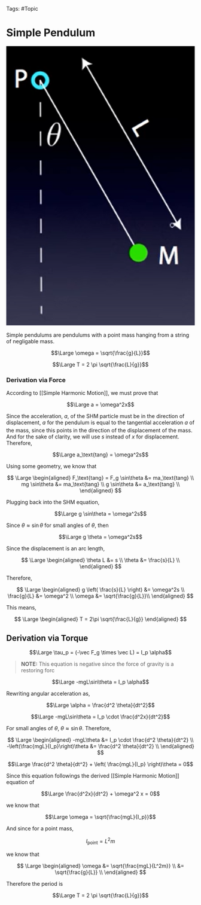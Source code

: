 Tags: #Topic 

# Simple Pendulum

![](../attachments/simple_pendulum.png)

Simple pendulums are pendulums with a point mass hanging from a string of negligable mass.

$$\Large \omega = \sqrt{\frac{g}{L}}$$

$$\Large T = 2 \pi \sqrt{\frac{L}{g}}$$

### Derivation via Force

According to [[Simple Harmonic Motion]], we must prove that

$$\Large a = \omega^2x$$

Since the acceleration, $a$, of the SHM particle must be in the direction of displacement, $a$ for the pendulum is equal to the tangential acceleration $a_\text{}$ of the mass, since this points in the direction of the displacement of the mass. And for the sake of clarity, we will use $s$ instead of $x$ for displacement. Therefore,

$$\Large a_\text{tang} = \omega^2s$$

Using some geometry, we know that 

$$
\Large 
\begin{aligned}
F_\text{tang} = F_g \sin\theta &= ma_\text{tang} \\
 mg \sin\theta &= ma_\text{tang} \\
 g \sin\theta &= a_\text{tang} \\
\end{aligned}
$$

Plugging back into the SHM equation,

$$\Large g \sin\theta = \omega^2s$$

Since $\theta \approx \sin\theta$ for small angles of $\theta$, then

$$\Large g \theta = \omega^2s$$

Since the displacement is an arc length,

$$
\Large
\begin{aligned}
\theta L &= s \\
\theta &= \frac{s}{L} \\
\end{aligned}
$$

Therefore,

$$
\Large
\begin{aligned}
g \left( \frac{s}{L} \right) &= \omega^2s \\
\frac{g}{L} &= \omega^2 \\
\omega &= \sqrt{\frac{g}{L}}\\
\end{aligned}
$$

This means,

$$
\Large
\begin{aligned}
T = 2\pi \sqrt{\frac{L}{g}}
\end{aligned}
$$

## Derivation via Torque

$$\Large \tau_p = (-\vec F_g \times \vec L) = I_p \alpha$$

> **NOTE:**
> This equation is negative since the force of gravity is a restoring forc

$$\Large -mgL\sin\theta = I_p \alpha$$

Rewriting angular acceleration as,

$$\Large \alpha = \frac{d^2 \theta}{dt^2}$$

$$\Large -mgL\sin\theta = I_p \cdot \frac{d^2x}{dt^2}$$

For small angles of $\theta$, $\theta \approx \sin\theta$. Therefore,

$$
\Large 
\begin{aligned}
-mgL\theta &= I_p \cdot \frac{d^2 \theta}{dt^2} \\
-\left(\frac{mgL}{I_p}\right)\theta &= \frac{d^2 \theta}{dt^2} \\
\end{aligned}
$$

$$\Large \frac{d^2 \theta}{dt^2} + \left( \frac{mgL}{I_p} \right)\theta = 0$$

Since this equation followings the derived [[Simple Harmonic Motion]] equation of

$$\Large \frac{d^2x}{dt^2} + \omega^2 x = 0$$

we know that

$$\Large \omega = \sqrt{\frac{mgL}{I_p}}$$

And since for a point mass,

$$I_\text{point} = L^2m$$

we know that

$$
\Large
\begin{aligned}
\omega &= \sqrt{\frac{mgL}{L^2m}} \\
&= \sqrt{\frac{g}{L}} \\
\end{aligned}
$$

Therefore the period is

$$\Large T = 2 \pi \sqrt{\frac{L}{g}}$$